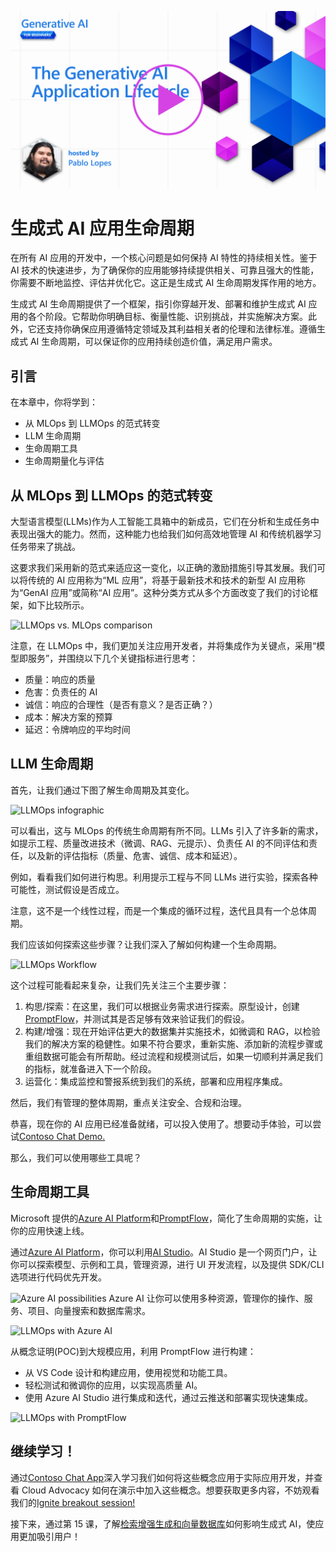 [![Integrating with function calling](../../images/14-lesson-banner.png?WT.mc_id=academic-105485-koreyst)](https://aka.ms/gen-ai-lesson14-gh)

# 生成式 AI 应用生命周期

在所有 AI 应用的开发中，一个核心问题是如何保持 AI 特性的持续相关性。鉴于 AI 技术的快速进步，为了确保你的应用能够持续提供相关、可靠且强大的性能，你需要不断地监控、评估并优化它。这正是生成式 AI 生命周期发挥作用的地方。

生成式 AI 生命周期提供了一个框架，指引你穿越开发、部署和维护生成式 AI 应用的各个阶段。它帮助你明确目标、衡量性能、识别挑战，并实施解决方案。此外，它还支持你确保应用遵循特定领域及其利益相关者的伦理和法律标准。遵循生成式 AI 生命周期，可以保证你的应用持续创造价值，满足用户需求。

## 引言

在本章中，你将学到：

- 从 MLOps 到 LLMOps 的范式转变
- LLM 生命周期
- 生命周期工具
- 生命周期量化与评估

## 从 MLOps 到 LLMOps 的范式转变

大型语言模型(LLMs)作为人工智能工具箱中的新成员，它们在分析和生成任务中表现出强大的能力。然而，这种能力也给我们如何高效地管理 AI 和传统机器学习任务带来了挑战。

这要求我们采用新的范式来适应这一变化，以正确的激励措施引导其发展。我们可以将传统的 AI 应用称为“ML 应用”，将基于最新技术和技术的新型 AI 应用称为“GenAI 应用”或简称“AI 应用”。这种分类方式从多个方面改变了我们的讨论框架，如下比较所示。

![LLMOps vs. MLOps comparison](../../images/01-llmops-shift.png?WT.mc_id=academic-105485-koreys)

注意，在 LLMOps 中，我们更加关注应用开发者，并将集成作为关键点，采用“模型即服务”，并围绕以下几个关键指标进行思考：

- 质量：响应的质量
- 危害：负责任的 AI
- 诚信：响应的合理性（是否有意义？是否正确？）
- 成本：解决方案的预算
- 延迟：令牌响应的平均时间

## LLM 生命周期

首先，让我们通过下图了解生命周期及其变化。

![LLMOps infographic](../../images/02-llmops.png?WT.mc_id=academic-105485-koreys)

可以看出，这与 MLOps 的传统生命周期有所不同。LLMs 引入了许多新的需求，如提示工程、质量改进技术（微调、RAG、元提示）、负责任 AI 的不同评估和责任，以及新的评估指标（质量、危害、诚信、成本和延迟）。

例如，看看我们如何进行构思。利用提示工程与不同 LLMs 进行实验，探索各种可能性，测试假设是否成立。

注意，这不是一个线性过程，而是一个集成的循环过程，迭代且具有一个总体周期。

我们应该如何探索这些步骤？让我们深入了解如何构建一个生命周期。

![LLMOps Workflow](../../images/03-llm-stage-flows.png?WT.mc_id=academic-105485-koreys)

这个过程可能看起来复杂，让我们先关注三个主要步骤：

1. 构思/探索：在这里，我们可以根据业务需求进行探索。原型设计，创建[PromptFlow](https://microsoft.github.io/promptflow/index.html?WT.mc_id=academic-105485-koreyst)，并测试其是否足够有效来验证我们的假设。
2. 构建/增强：现在开始评估更大的数据集并实施技术，如微调和 RAG，以检验我们的解决方案的稳健性。如果不符合要求，重新实施、添加新的流程步骤或重组数据可能会有所帮助。经过流程和规模测试后，如果一切顺利并满足我们的指标，就准备进入下一个阶段。
3. 运营化：集成监控和警报系统到我们的系统，部署和应用程序集成。

然后，我们有管理的整体周期，重点关注安全、合规和治理。

恭喜，现在你的 AI 应用已经准备就绪，可以投入使用了。想要动手体验，可以尝试[Contoso Chat Demo.](https://nitya.github.io/contoso-chat/?WT.mc_id=academic-105485-koreys)

那么，我们可以使用哪些工具呢？

## 生命周期工具

Microsoft 提供的[Azure AI Platform](https://azure.microsoft.com/solutions/ai/?WT.mc_id=academic-105485-koreys)和[PromptFlow](https://microsoft.github.io/promptflow/index.html?WT.mc_id=academic-105485-koreyst)，简化了生命周期的实施，让你的应用快速上线。

通过[Azure AI Platform](https://azure.microsoft.com/solutions/ai/?WT.mc_id=academic-105485-koreys)，你可以利用[AI Studio](https://ai.azure.com/?WT.mc_id=academic-105485-koreys)。AI Studio 是一个网页门户，让你可以探索模型、示例和工具，管理资源，进行 UI 开发流程，以及提供 SDK/CLI 选项进行代码优先开发。

![Azure AI possibilities](../../images/04-azure-ai-platform.png?WT.mc_id=academic-105485-koreys)
Azure AI 让你可以使用多种资源，管理你的操作、服务、项目、向量搜索和数据库需求。

![LLMOps with Azure AI](../../images/05-llm-azure-ai-prompt.png?WT.mc_id=academic-105485-koreys)

从概念证明(POC)到大规模应用，利用 PromptFlow 进行构建：

- 从 VS Code 设计和构建应用，使用视觉和功能工具。
- 轻松测试和微调你的应用，以实现高质量 AI。
- 使用 Azure AI Studio 进行集成和迭代，通过云推送和部署实现快速集成。

![LLMOps with PromptFlow](../../images/06-llm-promptflow.png?WT.mc_id=academic-105485-koreys)

## 继续学习！

通过[Contoso Chat App](https://nitya.github.io/contoso-chat/?WT.mc_id=academic-105485-koreyst)深入学习我们如何将这些概念应用于实际应用开发，并查看 Cloud Advocacy 如何在演示中加入这些概念。想要获取更多内容，不妨观看我们的[Ignite breakout session!](https://www.youtube.com/watch?v=DdOylyrTOWg)

接下来，通过第 15 课，了解[检索增强生成和向量数据库](../../../15-rag-and-vector-databases/README.md?WT.mc_id=academic-105485-koreyst)如何影响生成式 AI，使应用更加吸引用户！
